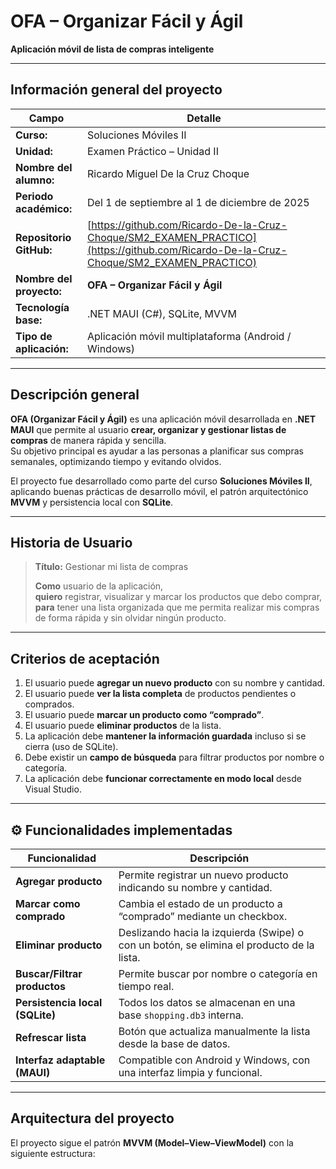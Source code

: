 #  OFA – Organizar Fácil y Ágil
**Aplicación móvil de lista de compras inteligente**

---

##  Información general del proyecto

| Campo | Detalle |
|-------|----------|
| **Curso:** | Soluciones Móviles II |
| **Unidad:** | Examen Práctico – Unidad II |
| **Nombre del alumno:** | Ricardo Miguel De la Cruz Choque |
| **Periodo académico:** | Del 1 de septiembre al 1 de diciembre de 2025 |
| **Repositorio GitHub:** | [https://github.com/Ricardo-De-la-Cruz-Choque/SM2_EXAMEN_PRACTICO](https://github.com/Ricardo-De-la-Cruz-Choque/SM2_EXAMEN_PRACTICO) |
| **Nombre del proyecto:** | **OFA – Organizar Fácil y Ágil** |
| **Tecnología base:** | .NET MAUI (C#), SQLite, MVVM |
| **Tipo de aplicación:** | Aplicación móvil multiplataforma (Android / Windows) |

---

##  Descripción general

**OFA (Organizar Fácil y Ágil)** es una aplicación móvil desarrollada en **.NET MAUI** que permite al usuario **crear, organizar y gestionar listas de compras** de manera rápida y sencilla.  
Su objetivo principal es ayudar a las personas a planificar sus compras semanales, optimizando tiempo y evitando olvidos.

El proyecto fue desarrollado como parte del curso **Soluciones Móviles II**, aplicando buenas prácticas de desarrollo móvil, el patrón arquitectónico **MVVM** y persistencia local con **SQLite**.

---

##  Historia de Usuario

> **Título:** Gestionar mi lista de compras  
>
> **Como** usuario de la aplicación,  
> **quiero** registrar, visualizar y marcar los productos que debo comprar,  
> **para** tener una lista organizada que me permita realizar mis compras de forma rápida y sin olvidar ningún producto.

---

##  Criterios de aceptación

1. El usuario puede **agregar un nuevo producto** con su nombre y cantidad.  
2. El usuario puede **ver la lista completa** de productos pendientes o comprados.  
3. El usuario puede **marcar un producto como “comprado”**.  
4. El usuario puede **eliminar productos** de la lista.  
5. La aplicación debe **mantener la información guardada** incluso si se cierra (uso de SQLite).  
6. Debe existir un **campo de búsqueda** para filtrar productos por nombre o categoría.  
7. La aplicación debe **funcionar correctamente en modo local** desde Visual Studio.

---

## ⚙️ Funcionalidades implementadas

| Funcionalidad | Descripción |
|----------------|-------------|
|  **Agregar producto** | Permite registrar un nuevo producto indicando su nombre y cantidad. |
|  **Marcar como comprado** | Cambia el estado de un producto a “comprado” mediante un checkbox. |
|  **Eliminar producto** | Deslizando hacia la izquierda (Swipe) o con un botón, se elimina el producto de la lista. |
|  **Buscar/Filtrar productos** | Permite buscar por nombre o categoría en tiempo real. |
|  **Persistencia local (SQLite)** | Todos los datos se almacenan en una base `shopping.db3` interna. |
|  **Refrescar lista** | Botón que actualiza manualmente la lista desde la base de datos. |
|  **Interfaz adaptable (MAUI)** | Compatible con Android y Windows, con una interfaz limpia y funcional. |

---

## Arquitectura del proyecto

El proyecto sigue el patrón **MVVM (Model–View–ViewModel)** con la siguiente estructura:
